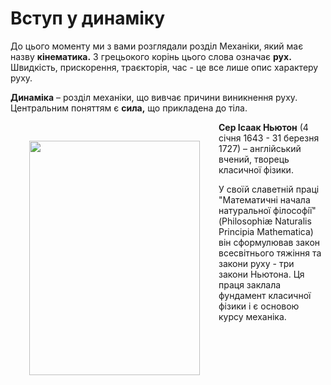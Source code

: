 # Вступ у динамiку

До цього моменту ми з вами розглядали роздiл Механiки, який має назву <b>кiнематика.</b> З грецьокого корiнь цього слова означає <b>рух.</b> Швидкiсть, прискорення, траєкторiя, час - це все лише опис характеру руху.

<p class="p3"><span class="p1"><b>Динамiка</b></span> – роздiл механiки, що вивчає причини виникнення руху. Центральним поняттям є <b>сила,</b> що прикладена до тiла.</p>

<img style="float:left" class="image" width="273" height="375" hspace="30" vspace="30" align="left" float:right src="https://rawgit.com/chudaol/ed-era-book-physics/master/images/chapter_4/1.png" />

<p class="p3"><b>Сер Iсаак Ньютон</b> (4 сiчня 1643 - 31 березня 1727) – англiйський вчений, творець класичної фiзики.</p>
<p class="p3">У своїй славетнiй працi "Математичнi начала натуральної фiлософiї" (Philosophi&#230 Naturalis Principia Mathematica) вiн сформулював закон всесвiтнього тяжiння та закони руху - три закони Ньютона. Ця праця заклала фундамент класичної фiзики i є основою курсу механiка.</p>
